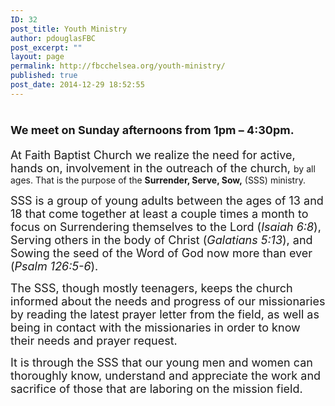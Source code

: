 ```yaml
---
ID: 32
post_title: Youth Ministry
author: pdouglasFBC
post_excerpt: ""
layout: page
permalink: http://fbcchelsea.org/youth-ministry/
published: true
post_date: 2014-12-29 18:52:55
---
```

<h1><span style="font-size: large;">We meet on Sunday afternoons from 1pm – 4:30pm.</span></h1>

<span style="font-size: large;">At Faith Baptist Church we realize the need for active, hands on, involvement in the outreach of the church, </span>by all ages. That is the purpose of the <strong>Surrender, Serve, Sow,</strong> (SSS) ministry. 

<span style="font-size: large;">SSS is a group of young adults between the ages of 13 and 18 that come together at least a couple times a month to focus on Surrendering themselves to the Lord (<em>Isaiah 6:8</em>), Serving others in the body of Christ (<em>Galatians 5:13</em>), and Sowing the seed of the Word of God now more than ever (<em>Psalm 126:5-6</em>).</span>

<span style="font-size: large;">The SSS, though mostly teenagers, keeps the church informed about the needs and progress of our missionaries by reading the latest prayer letter from the field, as well as being in contact with the missionaries in order to know their needs and prayer request. </span>

<span style="font-size: large;">It is through the SSS that our young men and women can thoroughly know, understand and appreciate the work and sacrifice of those that are laboring on the mission field. </span>